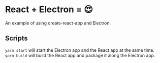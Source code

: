 # React + Electron = 😍

An example of using create-react-app and Electron.  

## Scripts
```yarn start``` will start the Electron app and the React app at the same time.  
```yarn build``` will build the React app and package it along the Electron app.
